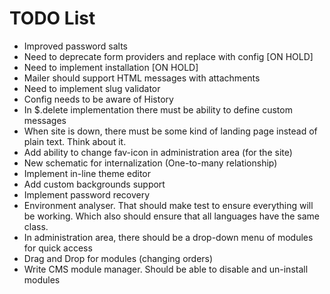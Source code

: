 TODO List
=========

 * Improved password salts
 * Need to deprecate form providers and replace with config [ON HOLD]
 * Need to implement installation [ON HOLD]
 * Mailer should support HTML messages with attachments
 * Need to implement slug validator
 * Config needs to be aware of History
 * In $.delete implementation there must be ability to define custom messages
 * When site is down, there must be some kind of landing page instead of plain text. Think about it.
 * Add ability to change fav-icon in administration area (for the site)
 * New schematic for internalization (One-to-many relationship)
 * Implement in-line theme editor
 * Add custom backgrounds support
 * Implement password recovery
 * Environment analyser. That should make test to ensure everything will be working. 
   Which also should ensure that all languages have the same class.
 * In administration area, there should be a drop-down menu of modules for quick access
 * Drag and Drop for modules (changing orders)
 * Write CMS module manager. Should be able to disable and un-install modules